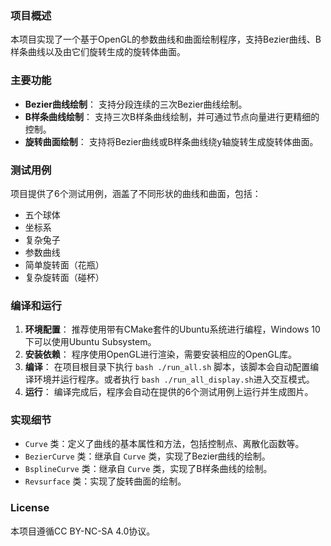 ### 项目概述
本项目实现了一个基于OpenGL的参数曲线和曲面绘制程序，支持Bezier曲线、B样条曲线以及由它们旋转生成的旋转体曲面。
### 主要功能
* **Bezier曲线绘制**： 支持分段连续的三次Bezier曲线绘制。
* **B样条曲线绘制**： 支持三次B样条曲线绘制，并可通过节点向量进行更精细的控制。
* **旋转曲面绘制**： 支持将Bezier曲线或B样条曲线绕y轴旋转生成旋转体曲面。
### 测试用例
项目提供了6个测试用例，涵盖了不同形状的曲线和曲面，包括：
* 五个球体
* 坐标系
* 复杂兔子
* 参数曲线
* 简单旋转面（花瓶）
* 复杂旋转面（碰杯）
### 编译和运行
1. **环境配置**： 推荐使用带有CMake套件的Ubuntu系统进行编程，Windows 10下可以使用Ubuntu Subsystem。
2. **安装依赖**： 程序使用OpenGL进行渲染，需要安装相应的OpenGL库。
3. **编译**： 在项目根目录下执行 `bash ./run_all.sh` 脚本，该脚本会自动配置编译环境并运行程序。或者执行 `bash ./run_all_display.sh`进入交互模式。
4. **运行**： 编译完成后，程序会自动在提供的6个测试用例上运行并生成图片。
### 实现细节
* `Curve` 类：定义了曲线的基本属性和方法，包括控制点、离散化函数等。
* `BezierCurve` 类：继承自 `Curve` 类，实现了Bezier曲线的绘制。
* `BsplineCurve` 类：继承自 `Curve` 类，实现了B样条曲线的绘制。
* `Revsurface` 类：实现了旋转曲面的绘制。
### License
本项目遵循CC BY-NC-SA 4.0协议。
